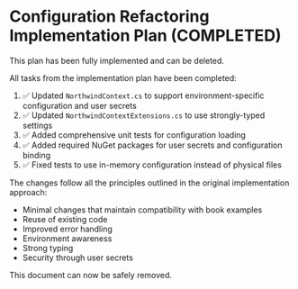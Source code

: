 # Configuration Refactoring Implementation Plan (COMPLETED)

This plan has been fully implemented and can be deleted.

All tasks from the implementation plan have been completed:

1. ✅ Updated `NorthwindContext.cs` to support environment-specific configuration and user secrets
2. ✅ Updated `NorthwindContextExtensions.cs` to use strongly-typed settings
3. ✅ Added comprehensive unit tests for configuration loading
4. ✅ Added required NuGet packages for user secrets and configuration binding
5. ✅ Fixed tests to use in-memory configuration instead of physical files

The changes follow all the principles outlined in the original implementation approach:
- Minimal changes that maintain compatibility with book examples
- Reuse of existing code
- Improved error handling
- Environment awareness
- Strong typing
- Security through user secrets

This document can now be safely removed.